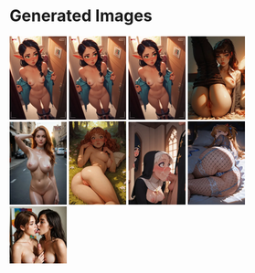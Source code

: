 # Generated Images



<img src="2025_10_11_01_thumb.webp" width="100"/> <img src="2025_10_11_02_thumb.webp" width="100"/> <img src="2025_10_11_03_thumb.webp" width="100"/> <img src="2025_10_11_04_thumb.webp" width="100"/> <img src="2025_10_11_05_thumb.webp" width="100"/> <img src="2025_10_11_06_thumb.webp" width="100"/> <img src="2025_10_11_07_thumb.webp" width="100"/> <img src="2025_10_11_08_thumb.webp" width="100"/> <img src="2025_10_11_09_thumb.webp" width="100"/>
